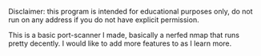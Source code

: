 Disclaimer: this program is intended for educational purposes only, do not run on any address if you do not have explicit permission.

This is a basic port-scanner I made, basically a nerfed nmap that runs pretty decently. I would like to add more features to as I learn more.
